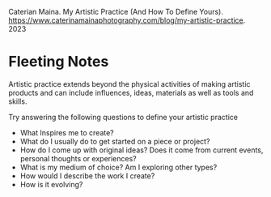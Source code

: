 Caterian Maina. My Artistic Practice (And How To Define Yours). https://www.caterinamainaphotography.com/blog/my-artistic-practice. 2023

# Fleeting Notes
Artistic practice extends beyond the physical activities of making artistic products and can include influences, ideas, materials as well as tools and skills.

Try answering the following questions to define your artistic practice
- What Inspires me to create?
- What do I usually do to get started on a piece or project?
- How do I come up with original ideas? Does it come from current events, personal thoughts or experiences?
- What is my medium of choice? Am I exploring other types?
- How would I describe the work I create?
- How is it evolving?



